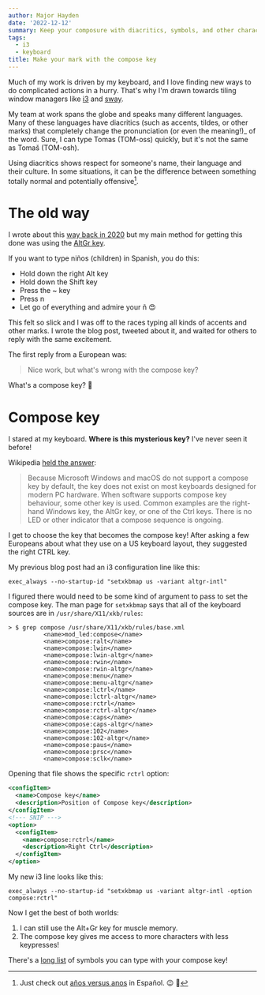 ```yaml
---
author: Major Hayden
date: '2022-12-12'
summary: Keep your composure with diacritics, symbols, and other characters with the compose key! ⌨ 
tags:
  - i3
  - keyboard
title: Make your mark with the compose key 
---
```


Much of my work is driven by my keyboard, and I love finding new ways to do complicated actions in a hurry.
That's why I'm drawn towards tiling window managers like [i3](https://i3wm.org/) and [sway](https://swaywm.org/).

My team at work spans the globe and speaks many different languages.
Many of these languages have diacritics (such as accents, tildes, or other marks) that completely change the pronunciation (or even the meaning!)_ of the word.
Sure, I can type Tomas (TOM-oss) quickly, but it's not the same as Tomaš (TOM-osh).

Using diacritics shows respect for someone's name, their language and their culture.
In some situations, it can be the difference between something totally normal and potentially offensive[^potatoes-and-anuses].

# The old way

I wrote about this [way back in 2020](/2020/02/13/make-diacritics-easy-in-linux/) but my main method for getting this done was using the [AltGr key](https://en.wikipedia.org/wiki/AltGr_key).

If you want to type niños (children) in Spanish, you do this:

* Hold down the right Alt key
* Hold down the Shift key
* Press the ~ key
* Press n
* Let go of everything and admire your ñ 😍

This felt so slick and I was off to the races typing all kinds of accents and other marks.
I wrote the blog post, tweeted about it, and waited for others to reply with the same excitement.

The first reply from a European was:

> Nice work, but what's wrong with the compose key?

What's a compose key? 🤔

# Compose key

I stared at my keyboard.
**Where is this mysterious key?**
I've never seen it before!

Wikipedia [held the answer](https://en.wikipedia.org/wiki/Compose_key):

> Because Microsoft Windows and macOS do not support a compose key by default, the key does not exist on most keyboards designed for modern PC hardware.
> When software supports compose key behaviour, some other key is used.
> Common examples are the right-hand Windows key, the AltGr key, or one of the Ctrl keys.
> There is no LED or other indicator that a compose sequence is ongoing. 

I get to choose the key that becomes the compose key!
After asking a few Europeans about what they use on a US keyboard layout, they suggested the right CTRL key.

My previous blog post had an i3 configuration line like this:

```console
exec_always --no-startup-id "setxkbmap us -variant altgr-intl"
```

I figured there would need to be some kind of argument to pass to set the compose key.
The man page for `setxkbmap` says that all of the keyboard sources are in `/usr/share/X11/xkb/rules`:

```console
> $ grep compose /usr/share/X11/xkb/rules/base.xml
          <name>mod_led:compose</name>
          <name>compose:ralt</name>
          <name>compose:lwin</name>
          <name>compose:lwin-altgr</name>
          <name>compose:rwin</name>
          <name>compose:rwin-altgr</name>
          <name>compose:menu</name>
          <name>compose:menu-altgr</name>
          <name>compose:lctrl</name>
          <name>compose:lctrl-altgr</name>
          <name>compose:rctrl</name>
          <name>compose:rctrl-altgr</name>
          <name>compose:caps</name>
          <name>compose:caps-altgr</name>
          <name>compose:102</name>
          <name>compose:102-altgr</name>
          <name>compose:paus</name>
          <name>compose:prsc</name>
          <name>compose:sclk</name>
```

Opening that file shows the specific `rctrl` option:

```xml
<configItem>
  <name>Compose key</name>
  <description>Position of Compose key</description>
</configItem>
<!--- SNIP --->
<option>
  <configItem>
    <name>compose:rctrl</name>
    <description>Right Ctrl</description>
  </configItem>
</option>
```

My new i3 line looks like this:

```console
exec_always --no-startup-id "setxkbmap us -variant altgr-intl -option compose:rctrl"
```

Now I get the best of both worlds:

1. I can still use the Alt+Gr key for muscle memory.
2. The compose key gives me access to more characters with less keypresses!

There's a [long list](https://fsymbols.com/keyboard/linux/compose/) of symbols you can type with your compose key!

[^potatoes-and-anuses]: Just check out [años versus anos](https://www.spanishdict.com/compare/ano/a%C3%B1o) in Español. 😉 🥔
